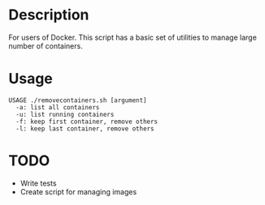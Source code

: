 # Description
For users of Docker.  This script has a basic set of utilities to manage large number of containers.

# Usage
```
USAGE ./removecontainers.sh [argument]
  -a: list all containers
  -u: list running containers
  -f: keep first container, remove others
  -l: keep last container, remove others
```
# TODO
- Write tests
- Create script for managing images

